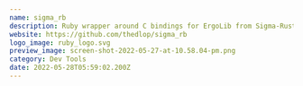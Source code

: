 ```yaml
---
name: sigma_rb
description: Ruby wrapper around C bindings for ErgoLib from Sigma-Rust.
website: https://github.com/thedlop/sigma_rb
logo_image: ruby_logo.svg
preview_image: screen-shot-2022-05-27-at-10.58.04-pm.png
category: Dev Tools
date: 2022-05-28T05:59:02.200Z
---
```

